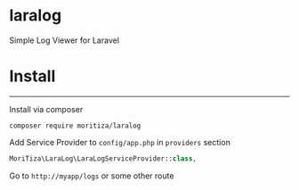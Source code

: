 # laralog
Simple Log Viewer for Laravel

# Install
---------
Install via composer
```
composer require moritiza/laralog
```

Add Service Provider to `config/app.php` in `providers` section
```php
MoriTiza\LaraLog\LaraLogServiceProvider::class,
```

Go to `http://myapp/logs` or some other route
